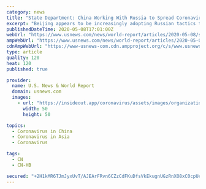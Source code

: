 ```yaml
---
category: news
title: "State Department: China Working With Russia to Spread Coronavirus Disinformation"
excerpt: "Beijing appears to be increasingly adopting Russian tactics to sow discord and spread disinformation on social media about the origins of COVID-19, the State Department says."
publishedDateTime: 2020-05-08T17:01:00Z
webUrl: "https://www.usnews.com/news/world-report/articles/2020-05-08/state-department-china-working-with-russia-to-spread-coronavirus-disinformation-on-twitter"
ampWebUrl: "https://www.usnews.com/news/world-report/articles/2020-05-08/state-department-china-working-with-russia-to-spread-coronavirus-disinformation-on-twitter?context=amp"
cdnAmpWebUrl: "https://www-usnews-com.cdn.ampproject.org/c/s/www.usnews.com/news/world-report/articles/2020-05-08/state-department-china-working-with-russia-to-spread-coronavirus-disinformation-on-twitter?context=amp"
type: article
quality: 120
heat: 120
published: true

provider:
  name: U.S. News & World Report
  domain: usnews.com
  images:
    - url: "https://insideout.app/coronavirus/assets/images/organizations/usnews.com-50x50.jpg"
      width: 50
      height: 50

topics:
  - Coronavirus in China
  - Coronavirus in Asia
  - Coronavirus

tags:
  - CN
  - CN-HB

secured: "+2H1kMR6TJmJyxUvT/AJEArFRvn6CZzCdFKuDfsVkEkugnUGzRnXO8xC0cpUee4FZqgi1Pl3ygbpBvrp6lNuvxXqHYL5ZMndtB3LTH6ikCKNg10b/K9Dy1KcmbRfIvzyrZTdXlwsj2La4gFCYWYndgH54SxQaPfoqZe8FsLpE085LklCe5fKUzcRQk6W5dUrqTZivBC+F2wN09UUPpyE/G5MJujGrfFRDbq5MXmXHgtwfFAXXgncNU8rAGIwpqylDkmlORe0Njy/QXoH3PR3tndQ0siry3j71aBnmEURpNfxHh3Utg7RoFeA03u6FO1Fkfc2NGUdi/3fM/mBQ10cV2SOYTioCGP034JZmgnpnwn9DAlNWCO0TgDuHKm+0Ajs4KEbiyg0MohJCP4J5ulnD4M/BvClwfg94ZdaKHI2+3qQcSrrmnFVBOpI/K8lzlm155QvkYcWnz+y3bY1ZjNN/JnUp6aeeFRqfhB7u50BOfE=;HZVptJoraEyk996GGX2iHA=="
---
```


